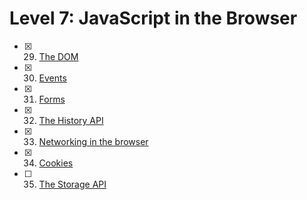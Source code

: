 # Level 7: JavaScript in the Browser

- [x] 29. [The DOM](./29-dom.md)
- [x] 30. [Events](./30-events.md)
- [x] 31. [Forms](./31-forms.md)
- [x] 32. [The History API](./32-history-api.md)
- [x] 33. [Networking in the browser](./33-browser-networking.md)
- [x] 34. [Cookies](./34-cookies.md)
- [ ] 35. [The Storage API](./35-storage-api.md)
